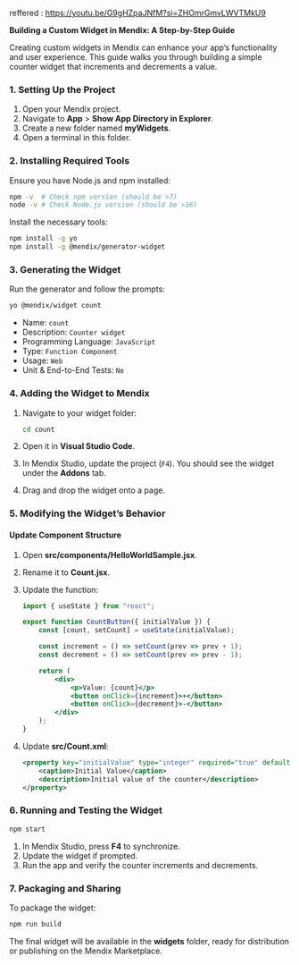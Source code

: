 
reffered : https://youtu.be/G9gHZpaJNfM?si=ZHOmrGmvLWVTMkU9


**Building a Custom Widget in Mendix: A Step-by-Step Guide**

Creating custom widgets in Mendix can enhance your app’s functionality and user experience. This guide walks you through building a simple counter widget that increments and decrements a value.

### **1. Setting Up the Project**

1. Open your Mendix project.
2. Navigate to **App** > **Show App Directory in Explorer**.
3. Create a new folder named **myWidgets**.
4. Open a terminal in this folder.

### **2. Installing Required Tools**

Ensure you have Node.js and npm installed:

```sh
npm -v  # Check npm version (should be >7)
node -v # Check Node.js version (should be >16)
```

Install the necessary tools:

```sh
npm install -g yo
npm install -g @mendix/generator-widget
```

### **3. Generating the Widget**

Run the generator and follow the prompts:

```sh
yo @mendix/widget count
```

- Name: `count`
- Description: `Counter widget`
- Programming Language: `JavaScript`
- Type: `Function Component`
- Usage: `Web`
- Unit & End-to-End Tests: `No`

### **4. Adding the Widget to Mendix**

1. Navigate to your widget folder:
    
    ```sh
    cd count
    ```
    
2. Open it in **Visual Studio Code**.
3. In Mendix Studio, update the project (`F4`). You should see the widget under the **Addons** tab.
4. Drag and drop the widget onto a page.

### **5. Modifying the Widget’s Behavior**

#### **Update Component Structure**

1. Open **src/components/HelloWorldSample.jsx**.
    
2. Rename it to **Count.jsx**.
    
3. Update the function:
    
    ```jsx
    import { useState } from "react";
    
    export function CountButton({ initialValue }) {
        const [count, setCount] = useState(initialValue);
    
        const increment = () => setCount(prev => prev + 1);
        const decrement = () => setCount(prev => prev - 1);
    
        return (
            <div>
                <p>Value: {count}</p>
                <button onClick={increment}>+</button>
                <button onClick={decrement}>-</button>
            </div>
        );
    }
    ```
    
4. Update **src/Count.xml**:
    
    ```xml
    <property key="initialValue" type="integer" required="true" default="0">
        <caption>Initial Value</caption>
        <description>Initial value of the counter</description>
    </property>
    ```
    

### **6. Running and Testing the Widget**

```sh
npm start
```

1. In Mendix Studio, press **F4** to synchronize.
2. Update the widget if prompted.
3. Run the app and verify the counter increments and decrements.

### **7. Packaging and Sharing**

To package the widget:

```sh
npm run build
```

The final widget will be available in the **widgets** folder, ready for distribution or publishing on the Mendix Marketplace.


